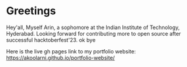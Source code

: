 # Greetings
Hey'all,
Myself Arin, a sophomore at the Indian Institute of Technology, Hyderabad. Looking forward for contributing more to open source after successful hacktoberfest'23.
ok bye

Here is the live gh pages link to my portfolio website: https://akoolarni.github.io/portfolio-website/